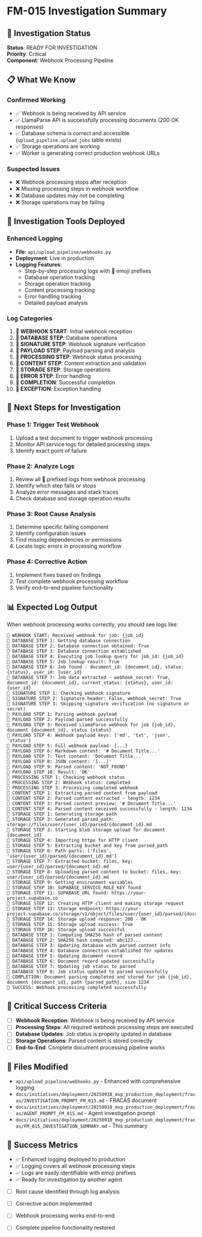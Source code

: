 # FM-015 Investigation Summary

## 🎯 **Investigation Status**
**Status**: READY FOR INVESTIGATION  
**Priority**: Critical  
**Component**: Webhook Processing Pipeline  

## 📋 **What We Know**

### **Confirmed Working**
- ✅ Webhook is being received by API service
- ✅ LlamaParse API is successfully processing documents (200 OK responses)
- ✅ Database schema is correct and accessible (`upload_pipeline.upload_jobs` table exists)
- ✅ Storage operations are working
- ✅ Worker is generating correct production webhook URLs

### **Suspected Issues**
- ❌ Webhook processing stops after reception
- ❌ Missing processing steps in webhook workflow
- ❌ Database updates may not be completing
- ❌ Storage operations may be failing

## 🔧 **Investigation Tools Deployed**

### **Enhanced Logging**
- **File**: `api/upload_pipeline/webhooks.py`
- **Deployment**: Live in production
- **Logging Features**:
  - Step-by-step processing logs with 🔔 emoji prefixes
  - Database operation tracking
  - Storage operation tracking
  - Content processing tracking
  - Error handling tracking
  - Detailed payload analysis

### **Log Categories**
1. **🔔 WEBHOOK START**: Initial webhook reception
2. **🔔 DATABASE STEP**: Database operations
3. **🔔 SIGNATURE STEP**: Webhook signature verification
4. **🔔 PAYLOAD STEP**: Payload parsing and analysis
5. **🔔 PROCESSING STEP**: Webhook status processing
6. **🔔 CONTENT STEP**: Content extraction and validation
7. **🔔 STORAGE STEP**: Storage operations
8. **🔔 ERROR STEP**: Error handling
9. **🔔 COMPLETION**: Successful completion
10. **🔔 EXCEPTION**: Exception handling

## 🧪 **Next Steps for Investigation**

### **Phase 1: Trigger Test Webhook**
1. Upload a test document to trigger webhook processing
2. Monitor API service logs for detailed processing steps
3. Identify exact point of failure

### **Phase 2: Analyze Logs**
1. Review all 🔔 prefixed logs from webhook processing
2. Identify which step fails or stops
3. Analyze error messages and stack traces
4. Check database and storage operation results

### **Phase 3: Root Cause Analysis**
1. Determine specific failing component
2. Identify configuration issues
3. Find missing dependencies or permissions
4. Locate logic errors in processing workflow

### **Phase 4: Corrective Action**
1. Implement fixes based on findings
2. Test complete webhook processing workflow
3. Verify end-to-end pipeline functionality

## 📊 **Expected Log Output**

When webhook processing works correctly, you should see logs like:
```
🔔 WEBHOOK START: Received webhook for job: {job_id}
🔔 DATABASE STEP 1: Getting database connection
🔔 DATABASE STEP 2: Database connection obtained: True
🔔 DATABASE STEP 3: Database connection established
🔔 DATABASE STEP 4: Executing job lookup query for job_id: {job_id}
🔔 DATABASE STEP 5: Job lookup result: True
🔔 DATABASE STEP 6: Job found - document_id: {document_id}, status: {status}, user_id: {user_id}
🔔 DATABASE STEP 7: Job data extracted - webhook_secret: True, document_id: {document_id}, current_status: {status}, user_id: {user_id}
🔔 SIGNATURE STEP 1: Checking webhook signature
🔔 SIGNATURE STEP 2: Signature header: False, webhook_secret: True
🔔 SIGNATURE STEP 3: Skipping signature verification (no signature or secret)
🔔 PAYLOAD STEP 1: Parsing webhook payload
🔔 PAYLOAD STEP 2: Payload parsed successfully
🔔 PAYLOAD STEP 3: Received LlamaParse webhook for job {job_id}, document {document_id}, status {status}
🔔 PAYLOAD STEP 4: Webhook payload keys: ['md', 'txt', 'json', 'status']
🔔 PAYLOAD STEP 5: Full webhook payload: {...}
🔔 PAYLOAD STEP 6: Markdown content: '# Document Title...'
🔔 PAYLOAD STEP 7: Text content: 'Document Title...'
🔔 PAYLOAD STEP 8: JSON content: '[...]'
🔔 PAYLOAD STEP 9: Parsed content: 'NOT_FOUND'
🔔 PAYLOAD STEP 10: Result: 'OK'
🔔 PROCESSING STEP 1: Checking webhook status
🔔 PROCESSING STEP 2: Webhook status: completed
🔔 PROCESSING STEP 3: Processing completed webhook
🔔 CONTENT STEP 1: Extracting parsed content from payload
🔔 CONTENT STEP 2: Parsed content extracted - length: 1234
🔔 CONTENT STEP 3: Parsed content preview: '# Document Title...'
🔔 CONTENT STEP 4: Parsed content received successfully - length: 1234
🔔 STORAGE STEP 1: Generating storage path
🔔 STORAGE STEP 2: Generated parsed_path: storage://files/user/{user_id}/parsed/{document_id}.md
🔔 STORAGE STEP 3: Starting blob storage upload for document {document_id}
🔔 STORAGE STEP 4: Importing httpx for HTTP client
🔔 STORAGE STEP 5: Extracting bucket and key from parsed_path
🔔 STORAGE STEP 6: Path parts: ['files', 'user/{user_id}/parsed/{document_id}.md']
🔔 STORAGE STEP 7: Extracted bucket: files, key: user/{user_id}/parsed/{document_id}.md
🔔 STORAGE STEP 8: Uploading parsed content to bucket: files, key: user/{user_id}/parsed/{document_id}.md
🔔 STORAGE STEP 9: Getting environment variables
🔔 STORAGE STEP 10: SUPABASE_SERVICE_ROLE_KEY found
🔔 STORAGE STEP 11: SUPABASE_URL found: https://your-project.supabase.co
🔔 STORAGE STEP 12: Creating HTTP client and making storage request
🔔 STORAGE STEP 13: Storage endpoint: https://your-project.supabase.co/storage/v1/object/files/user/{user_id}/parsed/{document_id}.md
🔔 STORAGE STEP 14: Storage upload response: 200 - OK
🔔 STORAGE STEP 15: Storage upload success: True
🔔 STORAGE STEP 16: Storage upload successful
🔔 DATABASE STEP 1: Computing SHA256 hash of parsed content
🔔 DATABASE STEP 2: SHA256 hash computed: abc123...
🔔 DATABASE STEP 3: Updating database with parsed content info
🔔 DATABASE STEP 4: Database connection established for updates
🔔 DATABASE STEP 5: Updating document record
🔔 DATABASE STEP 6: Document record updated successfully
🔔 DATABASE STEP 7: Updating job status to parsed
🔔 DATABASE STEP 8: Job status updated to parsed successfully
🔔 COMPLETION: Document parsing completed and stored for job {job_id}, document {document_id}, path {parsed_path}, size 1234
🔔 SUCCESS: Webhook processing completed successfully
```

## 🚨 **Critical Success Criteria**

- [ ] **Webhook Reception**: Webhook is being received by API service
- [ ] **Processing Steps**: All required webhook processing steps are executed
- [ ] **Database Updates**: Job status is properly updated in database
- [ ] **Storage Operations**: Parsed content is stored correctly
- [ ] **End-to-End**: Complete document processing pipeline works

## 📁 **Files Modified**

- `api/upload_pipeline/webhooks.py` - Enhanced with comprehensive logging
- `docs/initiatives/deployment/20250918_mvp_production_deployment/fracas/INVESTIGATION_PROMPT_FM_015.md` - FRACAS document
- `docs/initiatives/deployment/20250918_mvp_production_deployment/fracas/AGENT_PROMPT_FM_015.md` - Agent investigation prompt
- `docs/initiatives/deployment/20250918_mvp_production_deployment/fracas/FM_015_INVESTIGATION_SUMMARY.md` - This summary

## 🎯 **Success Metrics**

- ✅ Enhanced logging deployed to production
- ✅ Logging covers all webhook processing steps
- ✅ Logs are easily identifiable with emoji prefixes
- ✅ Ready for investigation by another agent
- [ ] Root cause identified through log analysis
- [ ] Corrective action implemented
- [ ] Webhook processing works end-to-end
- [ ] Complete pipeline functionality restored

